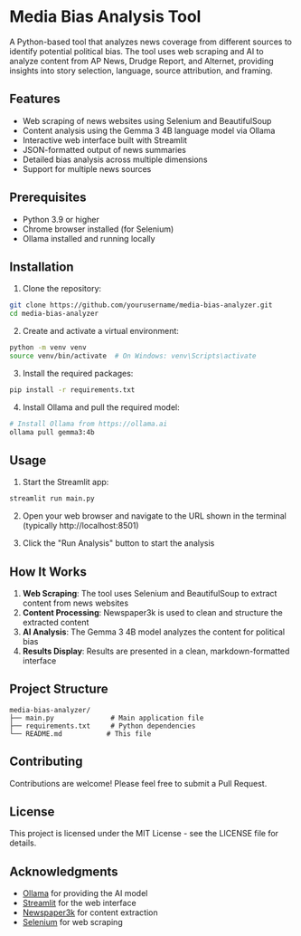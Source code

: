 # Media Bias Analysis Tool

A Python-based tool that analyzes news coverage from different sources to identify potential political bias. The tool uses web scraping and AI to analyze content from AP News, Drudge Report, and Alternet, providing insights into story selection, language, source attribution, and framing.

## Features

- Web scraping of news websites using Selenium and BeautifulSoup
- Content analysis using the Gemma 3 4B language model via Ollama
- Interactive web interface built with Streamlit
- JSON-formatted output of news summaries
- Detailed bias analysis across multiple dimensions
- Support for multiple news sources

## Prerequisites

- Python 3.9 or higher
- Chrome browser installed (for Selenium)
- Ollama installed and running locally

## Installation

1. Clone the repository:
```bash
git clone https://github.com/yourusername/media-bias-analyzer.git
cd media-bias-analyzer
```

2. Create and activate a virtual environment:
```bash
python -m venv venv
source venv/bin/activate  # On Windows: venv\Scripts\activate
```

3. Install the required packages:
```bash
pip install -r requirements.txt
```

4. Install Ollama and pull the required model:
```bash
# Install Ollama from https://ollama.ai
ollama pull gemma3:4b
```

## Usage

1. Start the Streamlit app:
```bash
streamlit run main.py
```

2. Open your web browser and navigate to the URL shown in the terminal (typically http://localhost:8501)

3. Click the "Run Analysis" button to start the analysis

## How It Works

1. **Web Scraping**: The tool uses Selenium and BeautifulSoup to extract content from news websites
2. **Content Processing**: Newspaper3k is used to clean and structure the extracted content
3. **AI Analysis**: The Gemma 3 4B model analyzes the content for political bias
4. **Results Display**: Results are presented in a clean, markdown-formatted interface

## Project Structure

```
media-bias-analyzer/
├── main.py              # Main application file
├── requirements.txt     # Python dependencies
└── README.md           # This file
```

## Contributing

Contributions are welcome! Please feel free to submit a Pull Request.

## License

This project is licensed under the MIT License - see the LICENSE file for details.

## Acknowledgments

- [Ollama](https://ollama.ai) for providing the AI model
- [Streamlit](https://streamlit.io) for the web interface
- [Newspaper3k](https://github.com/codelucas/newspaper) for content extraction
- [Selenium](https://www.selenium.dev) for web scraping
